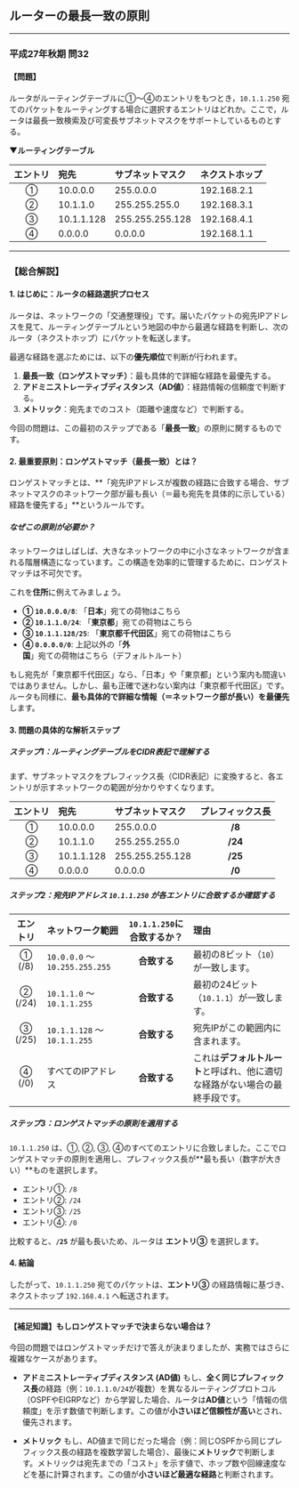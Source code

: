 ## ルーターの最長一致の原則


---

### 平成27年秋期 問32

#### 【問題】

ルータがルーティングテーブルに①～④のエントリをもつとき，`10.1.1.250` 宛てのパケットをルーティングする場合に選択するエントリはどれか。ここで，ルータは最長一致検索及び可変長サブネットマスクをサポートしているものとする。

**▼ルーティングテーブル**

| エントリ | 宛先 | サブネットマスク | ネクストホップ |
|:---:|:---|:---|:---|
| ① | 10.0.0.0 | 255.0.0.0 | 192.168.2.1 |
| ② | 10.1.1.0 | 255.255.255.0 | 192.168.3.1 |
| ③ | 10.1.1.128 | 255.255.255.128 | 192.168.4.1 |
| ④ | 0.0.0.0 | 0.0.0.0 | 192.168.1.1 |

---

### 【総合解説】

#### 1. はじめに：ルータの経路選択プロセス

ルータは、ネットワークの「交通整理役」です。届いたパケットの宛先IPアドレスを見て、ルーティングテーブルという地図の中から最適な経路を判断し、次のルータ（ネクストホップ）にパケットを転送します。

最適な経路を選ぶためには、以下の**優先順位**で判断が行われます。

1.  **最長一致（ロンゲストマッチ）**：最も具体的で詳細な経路を最優先する。
2.  **アドミニストレーティブディスタンス（AD値）**：経路情報の信頼度で判断する。
3.  **メトリック**：宛先までのコスト（距離や速度など）で判断する。

今回の問題は、この最初のステップである「**最長一致**」の原則に関するものです。

#### 2. 最重要原則：ロンゲストマッチ（最長一致）とは？

ロンゲストマッチとは、**「宛先IPアドレスが複数の経路に合致する場合、サブネットマスクのネットワーク部が最も長い（＝最も宛先を具体的に示している）経路を優先する」**というルールです。

##### なぜこの原則が必要か？

ネットワークはしばしば、大きなネットワークの中に小さなネットワークが含まれる階層構造になっています。この構造を効率的に管理するために、ロンゲストマッチは不可欠です。

これを**住所**に例えてみましょう。

*   **① `10.0.0.0/8`**: 「**日本**」宛ての荷物はこちら
*   **② `10.1.1.0/24`**: 「**東京都**」宛ての荷物はこちら
*   **③ `10.1.1.128/25`**: 「**東京都千代田区**」宛ての荷物はこちら
*   **④ `0.0.0.0/0`**: 上記以外の「**外国**」宛ての荷物はこちら（デフォルトルート）

もし宛先が「東京都千代田区」なら、「日本」や「東京都」という案内も間違いではありません。しかし、最も正確で迷わない案内は「東京都千代田区」です。ルータも同様に、**最も具体的で詳細な情報（＝ネットワーク部が長い）を最優先**します。

#### 3. 問題の具体的な解析ステップ

##### ステップ1：ルーティングテーブルをCIDR表記で理解する

まず、サブネットマスクをプレフィックス長（CIDR表記）に変換すると、各エントリが示すネットワークの範囲が分かりやすくなります。

| エントリ | 宛先 | サブネットマスク | プレフィックス長 |
|:---:|:---|:---|:---:|
| ① | 10.0.0.0 | 255.0.0.0 | **/8** |
| ② | 10.1.1.0 | 255.255.255.0 | **/24** |
| ③ | 10.1.1.128 | 255.255.255.128 | **/25** |
| ④ | 0.0.0.0 | 0.0.0.0 | **/0** |

##### ステップ2：宛先IPアドレス `10.1.1.250` が各エントリに合致するか確認する

| エントリ | ネットワーク範囲 | `10.1.1.250`に合致するか？ | 理由 |
|:---:|:---|:---:|:---|
| ① (/8) | `10.0.0.0` ～ `10.255.255.255` | **合致する** | 最初の8ビット（`10`）が一致します。 |
| ② (/24) | `10.1.1.0` ～ `10.1.1.255` | **合致する** | 最初の24ビット（`10.1.1`）が一致します。 |
| ③ (/25) | `10.1.1.128` ～ `10.1.1.255` | **合致する** | 宛先IPがこの範囲内に含まれます。 |
| ④ (/0) | すべてのIPアドレス | **合致する** | これは**デフォルトルート**と呼ばれ、他に適切な経路がない場合の最終手段です。 |

##### ステップ3：ロンゲストマッチの原則を適用する

`10.1.1.250` は、①, ②, ③, ④のすべてのエントリに合致しました。ここでロンゲストマッチの原則を適用し、プレフィックス長が**最も長い（数字が大きい）**ものを選択します。

*   エントリ①: `/8`
*   エントリ②: `/24`
*   エントリ③: `/25`
*   エントリ④: `/0`

比較すると、**`/25`** が最も長いため、ルータは **エントリ③** を選択します。

#### 4. 結論

したがって、`10.1.1.250` 宛てのパケットは、**エントリ③** の経路情報に基づき、ネクストホップ `192.168.4.1` へ転送されます。

---

#### 【補足知識】もしロンゲストマッチで決まらない場合は？

今回の問題ではロンゲストマッチだけで答えが決まりましたが、実務ではさらに複雑なケースがあります。

*   **アドミニストレーティブディスタンス (AD値)**
    もし、**全く同じプレフィックス長**の経路（例：`10.1.1.0/24`が複数）を異なるルーティングプロトコル（OSPFやEIGRPなど）から学習した場合、ルータは**AD値**という「情報の信頼度」を示す数値で判断します。この値が**小さいほど信頼性が高い**とされ、優先されます。

*   **メトリック**
    もし、AD値まで同じだった場合（例：同じOSPFから同じプレフィックス長の経路を複数学習した場合）、最後に**メトリック**で判断します。メトリックは宛先までの「コスト」を示す値で、ホップ数や回線速度などを基に計算されます。この値が**小さいほど最適な経路**と判断されます。